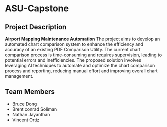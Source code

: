 # ASU-Capstone
## Project Description
**Airport Mapping Maintenance Automation**
The project aims to develop an automated chart comparison system to enhance the efficiency and accuracy of an existing PDF Comparison Utility. The current chart comparison process is time-consuming and requires supervision, leading to potential errors and inefficiencies. The proposed solution involves leveraging AI techniques to automate and optimize the chart comparison process and reporting, reducing manual effort and improving overall chart management.

## Team Members
- Bruce Dong
- Brent conrad Soliman
- Nathan Jayanthan
- Vincent Ortiz
